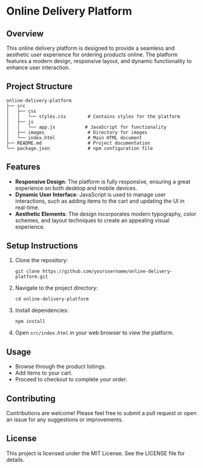 # Online Delivery Platform

## Overview
This online delivery platform is designed to provide a seamless and aesthetic user experience for ordering products online. The platform features a modern design, responsive layout, and dynamic functionality to enhance user interaction.

## Project Structure
```
online-delivery-platform
├── src
│   ├── css
│   │   └── styles.css        # Contains styles for the platform
│   ├── js
│   │   └── app.js           # JavaScript for functionality
│   ├── images                # Directory for images
│   └── index.html            # Main HTML document
├── README.md                 # Project documentation
└── package.json              # npm configuration file
```

## Features
- **Responsive Design**: The platform is fully responsive, ensuring a great experience on both desktop and mobile devices.
- **Dynamic User Interface**: JavaScript is used to manage user interactions, such as adding items to the cart and updating the UI in real-time.
- **Aesthetic Elements**: The design incorporates modern typography, color schemes, and layout techniques to create an appealing visual experience.

## Setup Instructions
1. Clone the repository:
   ```
   git clone https://github.com/yourusername/online-delivery-platform.git
   ```
2. Navigate to the project directory:
   ```
   cd online-delivery-platform
   ```
3. Install dependencies:
   ```
   npm install
   ```
4. Open `src/index.html` in your web browser to view the platform.

## Usage
- Browse through the product listings.
- Add items to your cart.
- Proceed to checkout to complete your order.

## Contributing
Contributions are welcome! Please feel free to submit a pull request or open an issue for any suggestions or improvements.

## License
This project is licensed under the MIT License. See the LICENSE file for details.